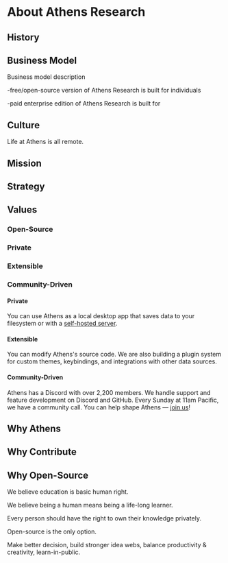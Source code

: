 # About Athens Research

## History

## Business Model

Business model description

-free/open-source version of Athens Research is built for individuals 

-paid enterprise edition of Athens Research is built for 

## Culture

Life at Athens is all remote. 

## Mission

## Strategy

## Values

### Open-Source

### Private

### Extensible

### Community-Driven

#### Private

You can use Athens as a local desktop app that saves data to your filesystem or with a [self-hosted server](https://github.com/athensresearch/athens-backend).

#### Extensible

You can modify Athens's source code. We are also building a plugin system for custom themes, keybindings, and integrations with other data sources.

#### Community-Driven

Athens has a Discord with over 2,200 members. We handle support and feature development on Discord and GitHub. Every Sunday at 11am Pacific, we have a community call. You can help shape Athens — [join us](https://discord.gg/GCJaV3V)!

## Why Athens

## Why Contribute

## Why Open-Source

We believe education is basic human right.

We believe being a human means being a life-long learner.

Every person should have the right to own their knowledge privately.

Open-source is the only option.

Make better decision, build stronger idea webs, balance productivity & creativity, learn-in-public. 

